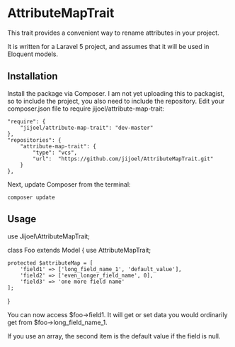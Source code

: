 AttributeMapTrait
==================

This trait provides a convenient way to rename attributes in your project. 

It is written for a Laravel 5 project, and assumes that it will be used in Eloquent models.



Installation
------------

Install the package via Composer. I am not yet uploading this to packagist, so to include the project, you also need to include the repository. Edit your composer.json file to require jijoel/attribute-map-trait:

    "require": {
        "jijoel/attribute-map-trait": "dev-master"
    },
    "repositories": {
        "attribute-map-trait": {
            "type": "vcs",
            "url":  "https://github.com/jijoel/AttributeMapTrait.git"
        }
    },


Next, update Composer from the terminal:

    composer update


Usage
--------
use Jijoel\AttributeMapTrait;

class Foo extends Model 
{
    use AttributeMapTrait;

    protected $attributeMap = [
        'field1' => ['long_field_name_1', 'default_value'],
        'field2' => ['even_longer_field_name', 0],
        'field3' => 'one more field name'
    ];
}

You can now access $foo->field1. It will get or set data you would ordinarily get from $foo->long_field_name_1.

If you use an array, the second item is the default value if the field is null.

